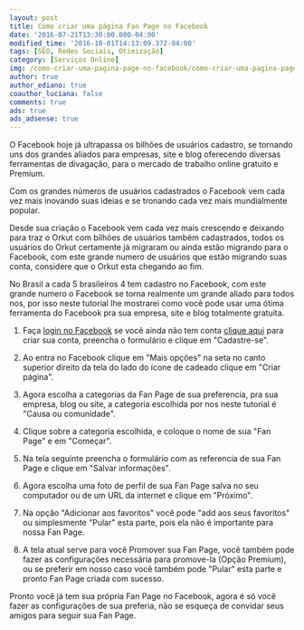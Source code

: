 ```yaml
---
layout: post
title: Como criar uma página Fan Page no Facebook
date: '2016-07-21T13:30:00.000-04:00'
modified_time: '2016-10-01T14:13:09.372-04:00'
tags: [SEO, Redes Sociais, Otimização]
category: [Serviços Online]
img: /como-criar-uma-pagina-page-no-facebook/como-criar-uma-pagina-page-no-facebook.jpg
author: true
author_ediano: true
coauthor_luciana: false
comments: true
ads: true
ads_adsense: true
---
```


O Facebook hoje já ultrapassa os bilhões de usuários cadastro, se tornando uns dos grandes aliados para empresas, site e blog oferecendo diversas ferramentas de divagação, para o mercado de trabalho online gratuito e Premium.

Com os grandes números de usuários cadastrados o Facebook vem cada vez mais inovando suas ideias e se tronando cada vez mais mundialmente popular.

Desde sua criação o Facebook vem cada vez mais crescendo e deixando para traz o Orkut com bilhões de usuários também cadastrados, todos os usuários do Orkut certamente já migraram ou ainda estão migrando para o Facebook, com este grande numero de usuários que estão migrando suas conta, considere que o Orkut esta chegando ao fim.

No Brasil a cada 5 brasileiros 4 tem cadastro no Facebook, com este grande numero o Facebook se torna realmente um grande aliado para todos nos, por isso neste tutorial lhe mostrarei como você pode usar uma ótima ferramenta do Facebook pra sua empresa, site e blog totalmente gratuita.

1. Faça <a href="https://www.facebook.com/" rel="nofollow" target="_blank">login no Facebook</a> se você ainda não tem conta <a href="https://www.facebook.com/r.php?locale=pt_BR" rel="nofollow" target="_blank">clique aqui</a> para criar sua conta, preencha o formulário e clique em "Cadastre-se".

2. Ao entra no Facebook clique em "Mais opções" na seta no canto superior direito da tela do lado do ícone de cadeado clique em "Criar página".

3. Agora escolha a categorias da Fan Page de sua preferencia, pra sua empresa, blog ou site, a categoria escolhida por nos neste tutorial é "Causa ou comunidade".

4. Clique sobre a categoria escolhida, e coloque o nome de sua "Fan Page" e em "Começar".

5. Na tela seguinte preencha o formulário com as referencia de sua Fan Page e clique em "Salvar informações".

6. Agora escolha uma foto de perfil de sua Fan Page salva no seu computador ou de um URL da internet e clique em "Próximo".

7. Na opção "Adicionar aos favoritos" você pode "add aos seus favoritos" ou simplesmente "Pular" esta parte, pois ela não é importante para nossa Fan Page.

8. A tela atual serve para você Promover sua Fan Page, você também pode fazer as configurações necessária para promove-la (Opção Premium), ou se preferir em nosso caso você também pode "Pular" esta parte e pronto Fan Page criada com sucesso.

Pronto você já tem sua própria Fan Page no Facebook, agora é só você fazer as configurações de sua preferia, não se esqueça de convidar seus amigos para seguir sua Fan Page.